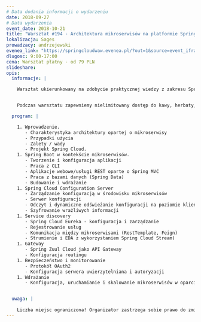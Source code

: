 ```yaml
---
# Data dodania informacji o wydarzeniu
date: 2018-09-27
# Data wydarzenia
event_date: 2018-10-21
title: "Warsztat #194 - Architektura mikroserwisów na platformie Spring Cloud"
lokalizacja: Sages
prowadzacy: andrzejewski
evenea_link: "https://springcloudwaw.evenea.pl/?out=1&source=event_iframe"
dlugosc: 9:00-17:00
cena: Warsztat płatny - od 79 PLN
slideshare:
opis:
  informacje: |

    Warsztat ukierunkowany na zdobycie praktycznej wiedzy z zakresu Spring Cloud oraz architektury opartej o mikroserwisy. W czasie zajęć pokażemy w jaki sposób projektować i budować aplikacje przy pomocy Spring Boot, implementować API bazujące na Spring Web MVC/WebFlux, programować dostęp do danych w oparciu o Spring Data, zabezpieczać aplikacje używając Spring Security oraz dostarczać usługi infrastrukturalne wykorzystując Spring Cloud. Dowiemy się jak budować aplikacje zapewniające dużą skalowalność, dostępność i elastyczność w kontekście zmian. Uczestnicy szkolenia nauczą się także wykorzystywać środowisko Docker w celu dostarczania i wdrażania mikroserwisów. 


    Podczas warsztatu zapewniemy nielimitowany dostęp do kawy, herbaty, wody. W porze obiadowej zapewniamy pizzę w wersji mięsnej lub wegeteriańskiej.

  program: |

    1. Wprowadzenie.
       - Charakterystyka architektury opartej o mikroserwisy
       - Przypadki użycia
       - Zalety / wady
       - Projekt Spring Cloud. 
    1. Spring Boot w kontekście mikroserwisów.
       - Tworzenie i konfiguracja aplikacji
       - Praca z CLI
       - Aplikacje webowe/usługi REST oparte o Spring MVC
       - Praca z bazami danych (Spring Data)
       - Budowanie i wdrażanie
    1. Spring Cloud Configuration Server
       - Zarządzanie konfiguracją w środowisku mikroserwisów
       - Serwer konfiguracji 
       - Odczyt i dynamiczne odświeżanie konfiguracji na poziomie klienta
       - Szyfrowanie wrażliwych informacji
    1. Service discovery
       - Spring Cloud Eureka - konfiguracja i zarządzanie
       - Rejestrowanie usług
       - Komunikacja między mikroserwisami (RestTemplate, Feign)
       - Strumienie i EDA z wykorzystaniem Spring Cloud Stream)
    1. Gateway
       - Spring Zuul Cloud jako API Gateway
       - Konfiguracja routingu
    1. Bezpieczeństwo i monitorowanie
       - Protokół OAuth2
       - Konfiguracja serwera uwierzytelniana i autoryzacji
    1. Wdrażanie
       - Konfiguracja, uruchamianie i skalowanie mikroserwisów w oparciu o kontenery Docker


  uwaga: |
 
    Liczba miejsc ograniczona! Organizator zastrzega sobie prawo do zmiany lokalizacji wydarzenia oraz jego odwołania w przypadku niezgłoszenia się minimalnej liczby uczestników.
---
```

